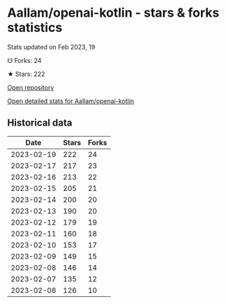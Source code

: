 # Aallam/openai-kotlin - stars & forks statistics

Stats updated on Feb 2023, 19

☋ Forks: 24

★ Stars: 222

[Open repository](https://github.com/Aallam/openai-kotlin)

[Open detailed stats for Aallam/openai-kotlin](https://reviewgithub.com/rep/Aallam/openai-kotlin)

## Historical data
| Date | Stars | Forks |
|------|-------|-------|
| 2023-02-19 | 222 | 24 | 
| 2023-02-17 | 217 | 23 | 
| 2023-02-16 | 213 | 22 | 
| 2023-02-15 | 205 | 21 | 
| 2023-02-14 | 200 | 20 | 
| 2023-02-13 | 190 | 20 | 
| 2023-02-12 | 179 | 19 | 
| 2023-02-11 | 160 | 18 | 
| 2023-02-10 | 153 | 17 | 
| 2023-02-09 | 149 | 15 | 
| 2023-02-08 | 146 | 14 | 
| 2023-02-07 | 135 | 12 | 
| 2023-02-06 | 126 | 10 | 

